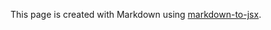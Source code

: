 This page is created with Markdown using [markdown-to-jsx](https://github.com/probablyup/markdown-to-jsx).